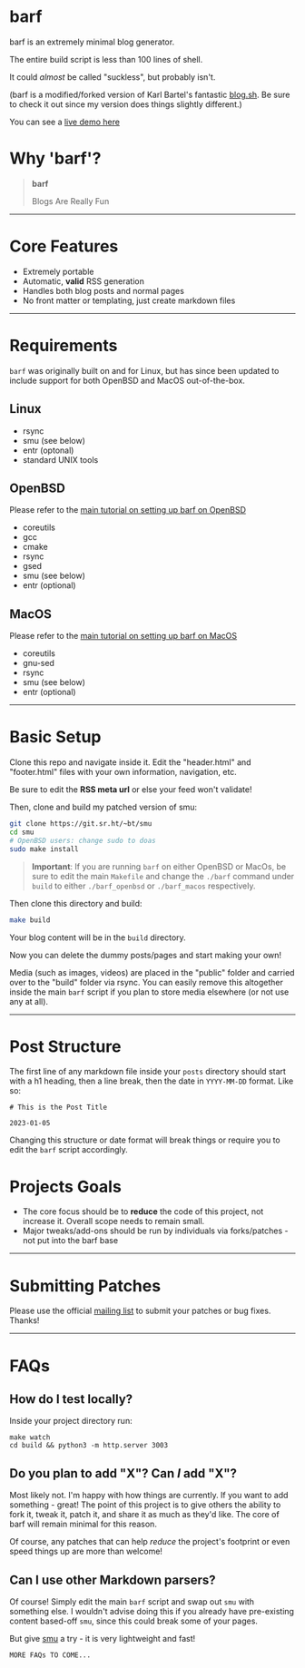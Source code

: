 # barf

barf is an extremely minimal blog generator.

The entire build script is less than 100 lines of shell.

It could *almost* be called "suckless", but probably isn't.

(barf is a modified/forked version of Karl Bartel's fantastic [blog.sh](https://github.com/karlb/karl.berlin). Be sure to check it out since my version does things slightly different.)

You can see a [live demo here](https://barf.bt.ht)

# Why 'barf'?

> **barf**
>
> Blogs Are Really Fun

---

# Core Features

- Extremely portable
- Automatic, **valid** RSS generation
- Handles both blog posts and normal pages
- No front matter or templating, just create markdown files

---

# Requirements

`barf` was originally built on and for Linux, but has since been updated to
include support for both OpenBSD and MacOS out-of-the-box.

## Linux

- rsync
- smu (see below)
- entr (optonal)
- standard UNIX tools

## OpenBSD

Please refer to the [main tutorial on setting up barf on
OpenBSD](https://barf.bt.ht/openbsd)

- coreutils
- gcc
- cmake
- rsync
- gsed
- smu (see below)
- entr (optional)

## MacOS

Please refer to the [main tutorial on setting up barf on
MacOS](https://barf.bt.ht/macos)

- coreutils
- gnu-sed
- rsync
- smu (see below)
- entr (optional)

---

# Basic Setup

Clone this repo and navigate inside it. Edit the "header.html" and "footer.html" files with your own information, navigation, etc. 

Be sure to edit the **RSS meta url** or else your feed won't validate!

Then, clone and build my patched version of smu:

```sh
git clone https://git.sr.ht/~bt/smu
cd smu
# OpenBSD users: change sudo to doas
sudo make install
```

> **Important**: If you are running `barf` on either OpenBSD or MacOs, be sure
to edit the main `Makefile` and change the `./barf` command under `build` to
either `./barf_openbsd` or `./barf_macos` respectively.

Then clone this directory and build:

```sh
make build
```

Your blog content will be in the `build` directory.

Now you can delete the dummy posts/pages and start making your own!

Media (such as images, videos) are placed in the "public" folder and carried over to the "build" folder via rsync. You can easily remove this altogether inside the main `barf` script if you plan to store media elsewhere (or not use any at all).

---

# Post Structure

The first line of any markdown file inside your `posts` directory should start
with a h1 heading, then a line break, then the date in `YYYY-MM-DD` format.
Like so:

```
# This is the Post Title

2023-01-05
```

Changing this structure or date format will break things or require you to edit
the `barf` script accordingly.

# Projects Goals

- The core focus should be to **reduce** the code of this project, not increase it. Overall scope needs to remain small.
- Major tweaks/add-ons should be run by individuals via forks/patches - not put into the barf base

---

# Submitting Patches

Please use the official [mailing list](https://lists.sr.ht/~bt/barf) to submit
your patches or bug fixes. Thanks!

---

# FAQs

## How do I test locally?

Inside your project directory run:

```
make watch
cd build && python3 -m http.server 3003
```

## Do you plan to add "X"? Can *I* add "X"?

Most likely not. I'm happy with how things are currently. If you want to add something - great! The point of this project is to give others the ability to fork it, tweak it, patch it, and share it as much as they'd like. The core of barf will remain minimal for this reason.

Of course, any patches that can help *reduce* the project's footprint or even speed things up are more than welcome!

## Can I use other Markdown parsers?

Of course! Simply edit the main `barf` script and swap out `smu` with something else. I wouldn't advise doing this if you already have pre-existing content based-off `smu`, since this could break some of your pages.

But give [smu](https://git.sr.ht/~bt/smu) a try - it is very lightweight and fast!

```
MORE FAQs TO COME...
```
